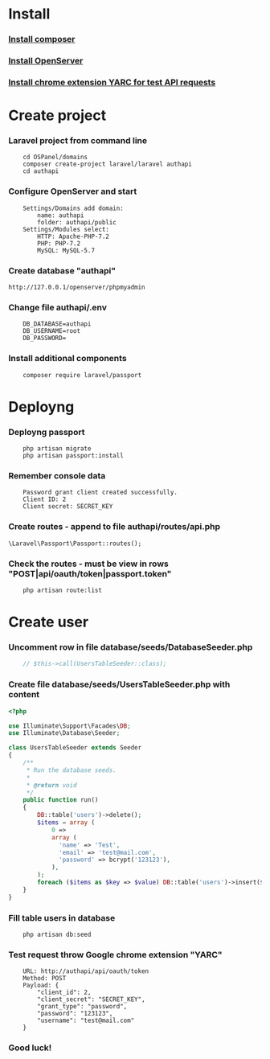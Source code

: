 # Install
### [Install composer](https://getcomposer.org/download/)
### [Install OpenServer](https://ospanel.io/download/)
### [Install chrome extension YARC for test API requests](https://chrome.google.com/webstore/detail/yet-another-rest-client/ehafadccdcdedbhcbddihehiodgcddpl?hl=en)
# Create project
### Laravel project from command line
```
	cd OSPanel/domains
	composer create-project laravel/laravel authapi
	cd authapi
```
### Configure OpenServer and start
```
	Settings/Domains add domain:
		name: authapi
		folder: authapi/public
	Settings/Modules select:
		HTTP: Apache-PHP-7.2
		PHP: PHP-7.2
		MySQL: MySQL-5.7
```
### Create database "authapi"
	http://127.0.0.1/openserver/phpmyadmin
### Change file authapi/.env
```
	DB_DATABASE=authapi
	DB_USERNAME=root
	DB_PASSWORD=
```
### Install additional components
```
	composer require laravel/passport
```
# Deployng
### Deployng passport
```
	php artisan migrate
	php artisan passport:install
```
### Remember console data
```
	Password grant client created successfully.
	Client ID: 2
	Client secret: SECRET_KEY
```
### Create routes - append to file authapi/routes/api.php
	\Laravel\Passport\Passport::routes();
### Check the routes - must be view in rows "POST|api/oauth/token|passport.token"
```
	php artisan route:list
```
# Create user
### Uncomment row in file database/seeds/DatabaseSeeder.php
```php
	// $this->call(UsersTableSeeder::class);
```	
### Create file database/seeds/UsersTableSeeder.php with content
```php
<?php

use Illuminate\Support\Facades\DB;
use Illuminate\Database\Seeder;

class UsersTableSeeder extends Seeder
{
    /**
     * Run the database seeds.
     *
     * @return void
     */
    public function run()
    {
        DB::table('users')->delete();
        $items = array (
            0 => 
            array (
			  'name' => 'Test',
              'email' => 'test@mail.com',
              'password' => bcrypt('123123'),
            ),
        );
        foreach ($items as $key => $value) DB::table('users')->insert($value);
    }
}
```
### Fill table users in database
```
	php artisan db:seed
```
### Test request throw Google chrome extension "YARC"
```
	URL: http://authapi/api/oauth/token
	Method: POST
	Payload: {
		"client_id": 2,
        "client_secret": "SECRET_KEY",
        "grant_type": "password",
        "password": "123123",
        "username": "test@mail.com"
	}
```
### Good luck!